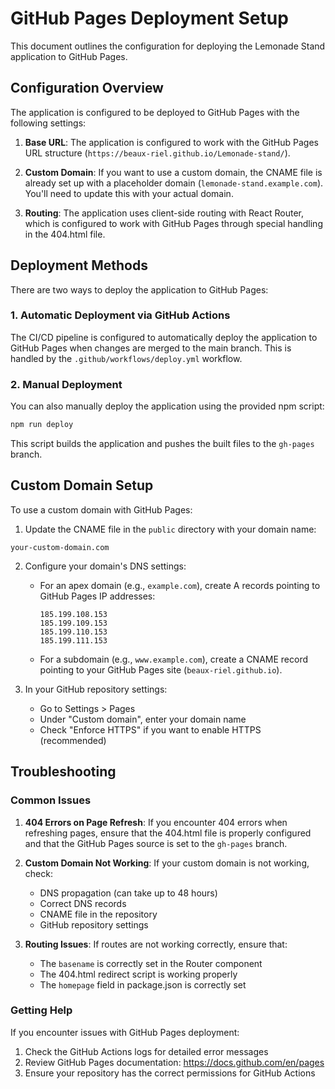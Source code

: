 # GitHub Pages Deployment Setup

This document outlines the configuration for deploying the Lemonade Stand application to GitHub Pages.

## Configuration Overview

The application is configured to be deployed to GitHub Pages with the following settings:

1. **Base URL**: The application is configured to work with the GitHub Pages URL structure (`https://beaux-riel.github.io/Lemonade-stand/`).

2. **Custom Domain**: If you want to use a custom domain, the CNAME file is already set up with a placeholder domain (`lemonade-stand.example.com`). You'll need to update this with your actual domain.

3. **Routing**: The application uses client-side routing with React Router, which is configured to work with GitHub Pages through special handling in the 404.html file.

## Deployment Methods

There are two ways to deploy the application to GitHub Pages:

### 1. Automatic Deployment via GitHub Actions

The CI/CD pipeline is configured to automatically deploy the application to GitHub Pages when changes are merged to the main branch. This is handled by the `.github/workflows/deploy.yml` workflow.

### 2. Manual Deployment

You can also manually deploy the application using the provided npm script:

```bash
npm run deploy
```

This script builds the application and pushes the built files to the `gh-pages` branch.

## Custom Domain Setup

To use a custom domain with GitHub Pages:

1. Update the CNAME file in the `public` directory with your domain name:

```
your-custom-domain.com
```

2. Configure your domain's DNS settings:
   - For an apex domain (e.g., `example.com`), create A records pointing to GitHub Pages IP addresses:
     ```
     185.199.108.153
     185.199.109.153
     185.199.110.153
     185.199.111.153
     ```
   - For a subdomain (e.g., `www.example.com`), create a CNAME record pointing to your GitHub Pages site (`beaux-riel.github.io`).

3. In your GitHub repository settings:
   - Go to Settings > Pages
   - Under "Custom domain", enter your domain name
   - Check "Enforce HTTPS" if you want to enable HTTPS (recommended)

## Troubleshooting

### Common Issues

1. **404 Errors on Page Refresh**: If you encounter 404 errors when refreshing pages, ensure that the 404.html file is properly configured and that the GitHub Pages source is set to the `gh-pages` branch.

2. **Custom Domain Not Working**: If your custom domain is not working, check:
   - DNS propagation (can take up to 48 hours)
   - Correct DNS records
   - CNAME file in the repository
   - GitHub repository settings

3. **Routing Issues**: If routes are not working correctly, ensure that:
   - The `basename` is correctly set in the Router component
   - The 404.html redirect script is working properly
   - The `homepage` field in package.json is correctly set

### Getting Help

If you encounter issues with GitHub Pages deployment:
1. Check the GitHub Actions logs for detailed error messages
2. Review GitHub Pages documentation: https://docs.github.com/en/pages
3. Ensure your repository has the correct permissions for GitHub Actions